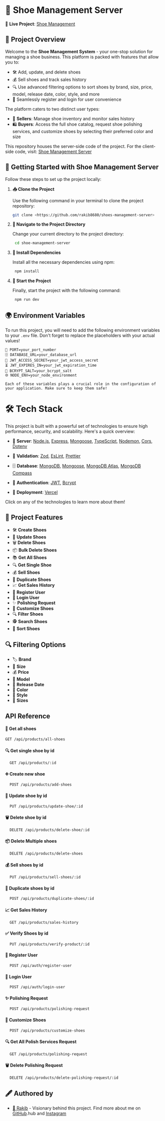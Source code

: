 # 👟 Shoe Management Server

🔗 **Live Project**: [Shoe Management](https://shoes-management-server-two.vercel.app)

## 📝 Project Overview

Welcome to the **Shoe Management System** - your one-stop solution for managing a shoe business. This platform is packed with features that allow you to:

- 🛠️ Add, update, and delete shoes
- 💰 Sell shoes and track sales history
- 🔍 Use advanced filtering options to sort shoes by brand, size, price, model, release date, color, style, and more
- 🔑 Seamlessly register and login for user convenience

The platform caters to two distinct user types:

- 🏪 **Sellers**: Manage shoe inventory and monitor sales history
- 🛍️ **Buyers**: Access the full shoe catalog, request shoe polishing services, and customize shoes by selecting their preferred color and size

This repository houses the server-side code of the project. For the client-side code, visit: [Shoe Management Server](https://github.com/rakib8680/shoes-management-client)

## 🚀 Getting Started with Shoe Management Server

Follow these steps to set up the project locally:

1. **📥 Clone the Project**

   Use the following command in your terminal to clone the project repository:

   ```bash
   git clone <https://github.com/rakib8680/shoes-management-server>
   ```

2. **📂 Navigate to the Project Directory**

   Change your current directory to the project directory:

   ```bash
    cd shoe-management-server
   ```

3. **🔧 Install Dependencies**

   Install all the necessary dependencies using npm:

   ```bash
    npm install
   ```

4. **🎉 Start the Project**

   Finally, start the project with the following command:

   ```bash
    npm run dev
   ```

## 🌍 Environment Variables

To run this project, you will need to add the following environment variables to your `.env` file. Don't forget to replace the placeholders with your actual values!

```env
🚪 PORT=your_port_number
🗄️ DATABASE_URL=your_database_url
🔐 JWT_ACCESS_SECRET=your_jwt_access_secret
⏳ JWT_EXPIRES_IN=your_jwt_expiration_time
🧂 BCRYPT_SALT=your_bcrypt_salt
🌐 NODE_ENV=your_node_environment

Each of these variables plays a crucial role in the configuration of your application. Make sure to keep them safe!
```

# 🛠️ Tech Stack

This project is built with a powerful set of technologies to ensure high performance, security, and scalability. Here's a quick overview:

- 🚀 **Server**: [Node.js](https://nodejs.org/), [Express](https://expressjs.com/), [Mongoose](https://mongoosejs.com/), [TypeScript](https://www.typescriptlang.org/), [Nodemon](https://nodemon.io/), [Cors](https://expressjs.com/en/resources/middleware/cors.html), [Dotenv](https://www.npmjs.com/package/dotenv)

- 🧪 **Validation**: [Zod](https://www.npmjs.com/package/zod), [EsLint](https://eslint.org/), [Prettier](https://prettier.io/)

- 🗄️ **Database**: [MongoDB](https://www.mongodb.com/), [Mongoose](https://mongoosejs.com/), [MongoDB Atlas](https://www.mongodb.com/cloud/atlas), [MongoDB Compass](https://www.mongodb.com/products/compass)

- 🔐 **Authentication**: [JWT](https://jwt.io/), [Bcrypt](https://www.npmjs.com/package/bcrypt)

- 🚀 **Deployment**: [Vercel](https://vercel.com/)

Click on any of the technologies to learn more about them!

## 🌟 Project Features

- 🛠️ **Create Shoes**
- 🔄 **Update Shoes**
- 🗑️ **Delete Shoes**
- 📦 **Bulk Delete Shoes**
- 📚 **Get All Shoes**
- 🔍 **Get Single Shoe**
- 💰 **Sell Shoes**
- 🔄 **Duplicate Shoes**
- 📈 **Get Sales History**
- 📝 **Register User**
- 🔑 **Login User**
- ✨ **Polishing Request**
- 🎨 **Customize Shoes**
- 🔍 **Filter Shoes**
- 🕵️ **Search Shoes**
- 🔄 **Sort Shoes**

## 🔍 Filtering Options

- 🏷️ **Brand**
- 📏 **Size**
- 💰 **Price**
- 🎨 **Model**
- 📅 **Release Date**
- 🌈 **Color**
- 👗 **Style**
- 👟 **Sizes**

## API Reference

#### 👟 Get all shoes

```http
GET /api/products/all-shoes
```

#### 🔍 Get single shoe by id

```http
  GET /api/products/:id
```

#### ➕ Create new shoe

```http
  POST /api/products/add-shoes
```

#### 🔄 Update shoe by id

```http
  PUT /api/products/update-shoe/:id
```

#### 🗑️ Delete shoe by id

```http
  DELETE /api/products/delete-shoe/:id
```

#### 📦 Delete Multiple shoes

```http
  DELETE /api/products/delete-shoes
```

#### 💰 Sell shoes by id

```http
  PUT /api/products/sell-shoes/:id
```

#### 🔄 Duplicate shoes by id

```http
  POST /api/products/duplicate-shoes/:id
```

#### 📈 Get Sales History

```http
  GET /api/products/sales-history
```

#### ✅ Verify Shoes by id

```http
  PUT /api/products/verify-product/:id
```

#### 📝 Register User

```http
  POST /api/auth/register-user
```

#### 🔑 Login User

```http
  POST /api/auth/login-user
```

#### ✨ Polishing Request

```http
  POST /api/products/polishing-request
```

#### 🎨 Customize Shoes

```http
  POST /api/products/customize-shoes
```

#### 🔍 Get All Polish Services Request

```http
  GET /api/products/polishing-request
```

#### 🗑️ Delete Polishing Request

```http
  DELETE /api/products/delete-polishing-request/:id
```

## 🖋️ Authored by

- [🚀 Rakib](https://www.github.com/rakib8680) - Visionary behind this project. Find more about me on [GitHub](https://www.github.com/rakib8680).hub and [Instagram](https://www.instagram.com/rakib_8680_)
